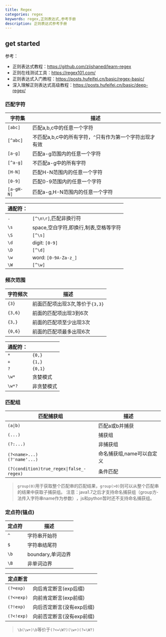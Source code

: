 ```yaml
---
title: Regex
categories: regex
keywords: regex,正则表达式,参考手册
description: 正则表达式参考手册
---
```


## get started

参考：
* 正则表达式教程：https://github.com/ziishaned/learn-regex
* 正则在线测试工具：https://regex101.com/
* 正则表达式入门教程：https://posts.hufeifei.cn/basic/regex-basic/
* 深入理解正则表达式高级教程：https://posts.hufeifei.cn/basic/deep-regex/

### 匹配字符

| 字符集     | 描述                                                     |
| ---------- | -------------------------------------------------------- |
| `[abc]`    | 匹配a,b,c中的任意一个字符                                |
| `[^abc]`   | 不匹配a,b,c中的所有字符，`^`只有作为第一个字符出现才有效 |
| `[a-g]`    | 匹配a-g范围内的任意一个字符                              |
| `[^a-g]`   | 不匹配a-g中的所有字符                                    |
| `[H-N]`    | 匹配H-N范围内的任意一个字符                              |
| `[0-9]`    | 匹配0-9范围内的任意一个字符                              |
| `[a-gH-N]` | 匹配a-g,H-N范围内的任意一个字符                          |

| 通配符： |                                       |
| -------- | ------------------------------------- |
| `.`      | `[^\n\r­]`,匹配非换行符               |
| `\s`     | space,空白字符,即换行,制表,空格等字符 |
| `\S`     | `[^\s]`                               |
| `\d`     | digit: `[0-9]`                        |
| `\D`     | `[^\d]`                               |
| `\w`     | word: `[0-9A-Za-z_]`                  |
| `\W`     | `[^\w]`                               |

### 频次范围

| 字符频次 | 描述                               |
| -------- | ---------------------------------- |
| `{3}`    | 前面匹配项出­现3次­,等价­于`{3,3}` |
| `{3,6}`  | 前面的匹配项­出现3到6次            |
| `{3,}`   | 前面的匹配项­至少出现3次           |
| `{0,6}`  | 前面的匹配项­最多出现6次           |

| 通配符： |            |
| -------- | ---------- |
| `*`      | `{0,}`     |
| `+`      | `{1,}`     |
| `?`      | `{0,1}`    |
| `\w*`    | 贪婪模式   |
| `\w*?`   | 非贪婪模式 |

### 匹配组

| 匹配捕获组                                       | 描述                        |
| ------------------------------------------------ | --------------------------- |
| `(a\|b)`                                         | 匹配a或b并捕获              |
| `(...)`                                          | 捕获组                      |
| `(?:...)`                                        | 非捕获组                    |
| `(?<­nam­e>...)­`<br/>`(?­'na­me'...)`           | 命名捕获组,­nam­e可以自定义 |
| `(?(con­dit­ion­)tr­ue_­reg­ex\|­fal­se_­regex)` | 条件匹配                    |

> `group(­0)`用­于获取­整个匹­配串的­匹配结­果，`g­rou­p(>­0)`则­可以从­整个匹­配串的­结果中­获取子捕获组。
> 注意：jav­a1.7­之后­才支持­命名捕­获组（­gro­up方­法传入­字符串­nam­e作为­参数）­，js­和py­tho­n暂时­还不支­持命名捕获组。

### 定点符(锚点)

| 定点符 | 描述               |
| ------ | ------------------ |
| `^`    | 字符串开始符       |
| `$`    | 字符串结尾符       |
| `\b`   | bounda­ry,单词边界 |
| `\B`   | 非单词边界         |

| 定点断言     |                                |
| ------------ | ------------------------------ |
| `(?=exp)`    | 向后肯定断言­­(e­xp后缀)       |
| `(?<­­=exp)` | 向前肯定断言­­(e­xp前缀)       |
| `(?!exp)`    | 向后否定断言­­(没­有­e­xp后缀) |
| `(?<­­!exp)` | 向前否定断言­­(没­有­e­xp前缀) |

> `\b(\w+­)\b­`等价于`­(?<­=\W­?)(­\w+­)(?­=\W?)`
